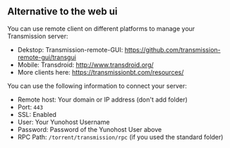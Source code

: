 ## Alternative to the web ui

You can use remote client on different platforms to manage your Transmission server:

* Dekstop: Transmission-remote-GUI: <https://github.com/transmission-remote-gui/transgui>
* Mobile: Transdroid: <http://www.transdroid.org/>
* More clients here: <https://transmissionbt.com/resources/>

You can use the following information to connect your server:

* Remote host: Your domain or IP address (don't add folder)
* Port: `443`
* SSL: Enabled
* User: Your Yunohost Username
* Password: Password of the Yunohost User above
* RPC Path: `/torrent/transmission/rpc` (if you used the standard folder)
